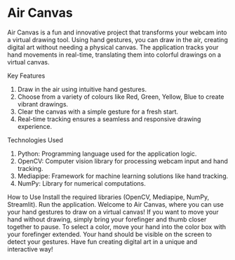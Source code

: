# Air Canvas
Air Canvas is a fun and innovative project that transforms your webcam into a virtual drawing tool. Using hand gestures, you can draw in the air, creating digital art without needing a physical canvas. The application tracks your hand movements in real-time, translating them into colorful drawings on a virtual canvas.

Key Features
1. Draw in the air using intuitive hand gestures.
2. Choose from a variety of colours like Red, Green, Yellow, Blue to create vibrant drawings.
3. Clear the canvas with a simple gesture for a fresh start.
4. Real-time tracking ensures a seamless and responsive drawing experience.

Technologies Used
1. Python: Programming language used for the application logic.
2. OpenCV: Computer vision library for processing webcam input and hand tracking.
3. Mediapipe: Framework for machine learning solutions like hand tracking.
4. NumPy: Library for numerical computations.

How to Use
Install the required libraries (OpenCV, Mediapipe, NumPy, Streamlit).
Run the application.
Welcome to Air Canvas, where you can use your hand gestures to draw on a virtual canvas! If you want to move your hand without drawing, simply bring your forefinger and thumb closer together to pause. To select a color, move your hand into the color box with your forefinger extended. Your hand should be visible on the screen to detect your gestures.
Have fun creating digital art in a unique and interactive way!

